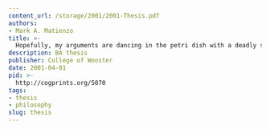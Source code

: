 ```yaml
---
content_url: /storage/2001/2001-Thesis.pdf
authors:
- Mark A. Matienzo
title: >-
  Hopefully, my arguments are dancing in the petri dish with a deadly strain of a linguistic virus, or, on the very importance of the metaphoric as semantic to communication, understanding, and the philosophy of language [...]
description: BA thesis
publisher: College of Wooster
date: 2001-04-01
pid: >-
  http://cogprints.org/5070
tags:
- thesis
- philosophy
slug: thesis
---
```

